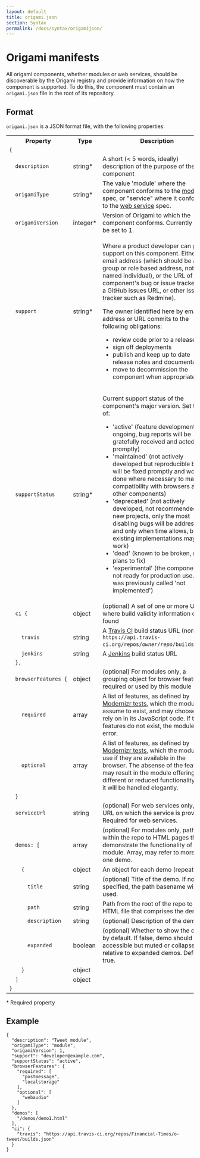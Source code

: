 ```yaml
---
layout: default
title: origami.json
section: Syntax
permalink: /docs/syntax/origamijson/
---
```


# Origami manifests

All origami components, whether modules or web services, should be discoverable by the Origami registry and provide information on how the component is supported.  To do this, the component must contain an `origami.json` file in the root of its repository.

## Format

`origami.json` is a JSON format file, with the following properties:

<table class="o-techdocs-table">
<tr>
	<th>Property</th>
	<th>Type</th>
	<th>Description</th>
</tr><tr>
	<td><code>{</code></td>
	<td></td>
	<td></td>
</tr><tr>
	<td><code>&nbsp;&nbsp;description</code></td>
	<td>string*</td>
	<td>A short (&lt; 5 words, ideally) description of the purpose of the component</td>
</tr><tr>
	<td><code>&nbsp;&nbsp;origamiType</code></td>
	<td>string*</td>
	<td>The value 'module' where the component conforms to the <a href="{{site.baseurl}}/docs/component-spec/modules/">module</a> spec, or "service" where it conforms to the <a href="{{site.baseurl}}/docs/component-spec/web-services/">web service</a> spec.</td>
</tr><tr>
	<td><code>&nbsp;&nbsp;origamiVersion</code></td>
	<td>integer*</td>
	<td>Version of Origami to which the component conforms.  Currently must be set to 1.</td>
</tr><tr>
	<td><code>&nbsp;&nbsp;support</code></td>
	<td>string*</td>
	<td>
		<p>Where a product developer can go for support on this component.  Either an email address (which should be a group or role based address, not a named individual), or the URL of the component's bug or issue tracker (e.g. a GitHub issues URL, or other issue tracker such as Redmine).</p>
		<p>The owner identified here by email address or URL commits to the following obligations:</p>
		<ul>
			<li>review code prior to a release</li>
			<li>sign off deployments</li>
			<li>publish and keep up to date release notes and documentation</li>
			<li>move to decommission the component when appropriate</li>
		</ul>
	</td>
</tr><tr>
	<td><code>&nbsp;&nbsp;supportStatus</code></td>
	<td>string*</td>
	<td><p>Current support status of the component's major version.  Set to one of:</p>
		<ul>
			<li>'active' (feature development ongoing, bug reports will be gratefully received and acted upon promptly)</li>
			<li>'maintained' (not actively developed but reproducible bugs will be fixed promptly and work done where necessary to maintain compatibility with browsers and other components)</li>
			<li>'deprecated' (not actively developed, not recommended for new projects, only the most disabling bugs will be addressed and only when time allows, but existing implementations may still work)</li>
			<li>'dead' (known to be broken, no plans to fix)</li>
			<li>'experimental' (the component is not ready for production use.  This was previously called 'not implemented')</li>
		</ul>
	</td>
</tr><tr>
	<td><code>&nbsp;&nbsp;ci&nbsp;{</code></td>
	<td>object</td>
	<td>(optional) A set of one or more URLs where build validity information can be found</td>
</tr><tr>
	<td><code>&nbsp;&nbsp;&nbsp;&nbsp;travis</code></td>
	<td>string</td>
	<td>A <a href="https://travis-ci.org/">Travis CI</a> build status URL (normally <code>https://api.travis-ci.org/repos/<em>owner</em>/<em>repo</em>/builds.json</code>)</td>
</tr><tr>
	<td><code>&nbsp;&nbsp;&nbsp;&nbsp;jenkins</code></td>
	<td>string</td>
	<td>A <a href="http://jenkins-ci.org/">Jenkins</a> build status URL</td>
</tr><tr>
	<td><code>&nbsp;&nbsp;},</code></td>
	<td></td>
	<td></td>
</tr><tr>
	<td><code>&nbsp;&nbsp;browserFeatures&nbsp;{</code></td>
	<td>object</td>
	<td>(optional) For modules only, a grouping object for browser features required or used by this module</td>
</tr><tr>
	<td><code>&nbsp;&nbsp;&nbsp;&nbsp;required</code></td>
	<td>array</td>
	<td>A list of features, as defined by <a href="http://modernizr.com/docs/">Modernizr tests</a>, which the module will assume to exist, and may choose to rely on in its JavaScript code.  If these features do not exist, the module <strong>may</strong> error.</td>
</tr><tr>
	<td><code>&nbsp;&nbsp;&nbsp;&nbsp;optional</code></td>
	<td>array</td>
	<td>A list of features, as defined by <a href="http://modernizr.com/docs/">Modernizr tests</a>, which the module will use if they are available in the browser.  The absense of the feature may result in the module offering different or reduced functionality, but it will be handled elegantly.</td>
</tr><tr>
	<td><code>&nbsp;&nbsp;}</code></td>
	<td></td>
	<td></td>
</tr><tr>
	<td><code>&nbsp;&nbsp;serviceUrl</code></td>
	<td>string</td>
	<td>(optional) For web services only, the URL on which the service is provided.  Required for web services.</td>
</tr><tr>
	<td><code>&nbsp;&nbsp;demos:&nbsp;[</code></td>
	<td>array</td>
	<td>(optional) For modules only, paths within the repo to HTML pages that demonstrate the functionality of the module.  Array, may refer to more than one demo.</td>
</tr><tr>
	<td><code>&nbsp;&nbsp;&nbsp;&nbsp;{</code></td>
	<td>object</td>
	<td>An object for each demo (repeatable)</td>
</tr><tr>
	<td><code>&nbsp;&nbsp;&nbsp;&nbsp;&nbsp;&nbsp;title</code></td>
	<td>string</td>
	<td>(optional) Title of the demo.  If not specified, the path basename will be used.</td>
</tr><tr>
	<td><code>&nbsp;&nbsp;&nbsp;&nbsp;&nbsp;&nbsp;path</code></td>
	<td>string</td>
	<td>Path from the root of the repo to the HTML file that comprises the demo</td>
</tr><tr>
	<td><code>&nbsp;&nbsp;&nbsp;&nbsp;&nbsp;&nbsp;description</code></td>
	<td>string</td>
	<td>(optional) Description of the demo</td>
</tr><tr>
	<td><code>&nbsp;&nbsp;&nbsp;&nbsp;&nbsp;&nbsp;expanded</code></td>
	<td>boolean</td>
	<td>(optional) Whether to show the demo by default.  If false, demo should be accessible but muted or collapsed relative to expanded demos.  Default true.</td>
</tr><tr>
	<td><code>&nbsp;&nbsp;&nbsp;&nbsp;}</code></td>
	<td>object</td>
	<td>&nbsp;</td>
</tr><tr>
	<td><code>&nbsp;&nbsp;]</code></td>
	<td>object</td>
	<td>&nbsp;</td>
</tr><tr>
	<td><code>}</code></td>
	<td></td>
	<td></td>
</tr>
</table>

\* Required property

## Example


	{
	  "description": "Tweet module",
	  "origamiType": "module",
	  "origamiVersion": 1,
	  "support": "developer@example.com",
	  "supportStatus": "active",
	  "browserFeatures": {
	    "required": [
	      "postmessage",
	      "localstorage"
	    ],
	    "optional": [
	      "webaudio"
	    ]
	  },
	  "demos": [
	  	"/demos/demo1.html"
	  ],
	  "ci": {
	    "travis": "https://api.travis-ci.org/repos/Financial-Times/o-tweet/builds.json"
	  }
	}
